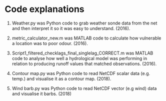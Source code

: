 # Code explanations

1. Weather.py was Python code to grab weather sonde data from the net and then interpret it so it was easy to understand. (2016).

2. metric_calculator_new.m was MATLAB code to calculate how vulnerable a location was to poor odour. (2016).

3. Script1_filtered_checklags_final_singlelag_CORRECT.m was MATLAB code to analyse how well a hydrological model was performing in relation to producing runoff values that matched observations. (2016).

4. Contour map.py was Python code to read NetCDF scalar data (e.g. temp.) and visualise it as a contour map. (2018).

5. Wind barb.py was Python code to read NetCDF vector (e.g wind) data and visualise it barbs. (2018)
